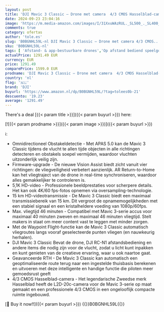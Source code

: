 ```yaml
---
layout: post
title: 'DJI Mavic 3 Classic – Drone met camera  4/3 CMOS Hasselblad-camera  DJI RC-N1 afstandsbediening  5 1K HD video  46 minuten vliegtijd  obstakeldetectie  Drone DJI  15 km transmissiebereik'
date: 2024-09-23 23:04:16
image: 'https://m.media-amazon.com/images/I/31XxuWAzRUL._SL500_._SL400_.jpg'
comments: true
category: ofertas
author: 'tole.es'
slug: 'B0BGNHL59L-nl DJI Mavic 3 Classic – Drone met camera 4/3 CMOS...'
sku: 'B0BGNHL59L-nl'
tags: [ 'Afstand- & app-bestuurbare drones','Op afstand bediend speelgoed','Speelgoed & spellen','dji','🇳🇱', ]
actualPrice: 1291.49 EUR
currency: EUR
price: 1291.49
comparePrice: 1599.0 EUR
prodname: 'DJI Mavic 3 Classic – Drone met camera  4/3 CMOS Hasselblad-camera  DJI RC-N1 afstandsbediening  5 1K HD video  46 minuten vliegtijd  obstakeldetectie  Drone DJI  15 km transmissiebereik'
country: 'nl'
flag: '🇳🇱'
brand: 'DJI'
buyurl: 'https://www.amazon.nl/dp/B0BGNHL59L/?tag=tolees0b-21'
descuento: '19.23'
average: '1291.49'
---
```


There's a deal [{{< param title >}}]({{< param buyurl >}})  here:

[![{{< param prodname >}}]({{< param image >}})]({{< param buyurl >}})

ℹ️:

- Omnidirectioneel Obstakeldetectie - Met APAS 5.0 kan de Mavic 3 Classic tijdens de vlucht te allen tijde objecten in alle richtingen detecteren en obstakels soepel vermijden, waardoor vluchten uitzonderlijk veilig zijn.
- Firmware-upgrade - De nieuwe Vision Assist biedt zicht vanuit vier richtingen: de vliegveiligheid verbetert aanzienlijk. AR Return-to-Home kan het vliegtraject van de drone in real-time synchroniseren, waardoor alles gemakkelijker te controleren is.
- 5,1K HD-video - Professionele beeldprestaties voor scherpere details. Het kan ook 4K/60 fps-fotos opnemen via oversampling-technologie.
- 15 km HD-videotransmissie - De Mavic 3 Classic biedt een maximaal transmissiebereik van 15 km. Dit vergroot de opnamemogelijkheden met een stabiel signaal en een kristalheldere voeding van 1080p/60fps.
- Max. vliegtijd 46 minuten - Compatibel met Mavic 3-serie accus voor maximaal 40 minuten zweven en maximaal 46 minuten vliegtijd. Stelt makers in staat om meer content vast te leggen met minder zorgen.
- Met de Waypoint Flight-functie kan de Mavic 3 Classic automatisch vliegroutes langs vooraf geselecteerde punten vliegen (en nauwkeurig herhalen).
- DJI Mavic 3 Classic Bevat de drone, DJI RC-N1 afstandsbediening en andere items die nodig zijn voor de vlucht, zodat u licht kunt inpakken en kunt genieten van de creatieve ervaring, waar u ook naartoe gaat.
- Geavanceerde RTH - De Mavic 3 Classic kan automatisch een geoptimaliseerde route terug naar een ingestelde thuisbasis berekenen en uitvoeren met deze intelligente en handige functie die piloten meer gemoedsrust geeft
- 4/3 CMOS Hasselblad-camera - Het legendarische Zweedse merk Hasselblad heeft de L2D-20c-camera voor de Mavic 3-serie op maat gemaakt en een professionele 4/3 CMOS in een ongelooflijk compacte ruimte ingebouwd.

[🛒 Buy it now!!]({{< param buyurl >}})
{{<world>}}B0BGNHL59L{{</world>}}

